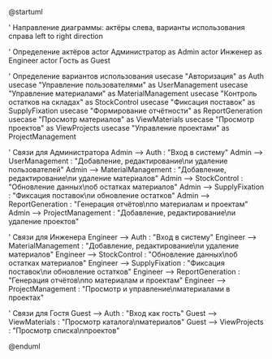 @startuml

' Направление диаграммы: актёры слева, варианты использования справа
left to right direction

' Определение актёров
actor Администратор as Admin
actor Инженер as Engineer
actor Гость as Guest

' Определение вариантов использования
usecase "Авторизация" as Auth
usecase "Управление пользователями" as UserManagement
usecase "Управление материалами" as MaterialManagement
usecase "Контроль остатков на складах" as StockControl
usecase "Фиксация поставок" as SupplyFixation
usecase "Формирование отчётности" as ReportGeneration
usecase "Просмотр материалов" as ViewMaterials
usecase "Просмотр проектов" as ViewProjects
usecase "Управление проектами" as ProjectManagement

' Связи для Администратора
Admin --> Auth : "Вход в систему"
Admin --> UserManagement : "Добавление, редактирование\nи удаление пользователей"
Admin --> MaterialManagement : "Добавление, редактирование\nи удаление материалов"
Admin --> StockControl : "Обновление данных\nоб остатках материалов"
Admin --> SupplyFixation : "Фиксация поставок\nи обновление остатков"
Admin --> ReportGeneration : "Генерация отчётов\nпо материалам и проектам"
Admin --> ProjectManagement : "Добавление, редактирование\nи удаление проектов"

' Связи для Инженера
Engineer --> Auth : "Вход в систему"
Engineer --> MaterialManagement : "Добавление, редактирование\nи удаление материалов"
Engineer --> StockControl : "Обновление данных\nоб остатках материалов"
Engineer --> SupplyFixation : "Фиксация поставок\nи обновление остатков"
Engineer --> ReportGeneration : "Генерация отчётов\nпо материалам и проектам"
Engineer --> ProjectManagement : "Просмотр и управление\nматериалами в проектах"

' Связи для Гостя
Guest --> Auth : "Вход как гость"
Guest --> ViewMaterials : "Просмотр каталога\nматериалов"
Guest --> ViewProjects : "Просмотр списка\nпроектов"

@enduml
